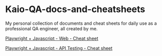 # Kaio-QA-docs-and-cheatsheets
My personal collection of documents and cheat sheets for daily use as a professional QA engineer, all created by me.

[Playwright + Javascript - Web - Cheat sheet](https://github.com/qakaio/Kaio-QA-docs-and-cheatsheets/blob/main/playwright-javascript-cheatsheet.md)

[Playwright + Javascript - API Testing - Cheat sheet](https://github.com/qakaio/Kaio-QA-docs-and-cheatsheets/blob/main/playwright-javascript-api-test-cheatsheet.md)
